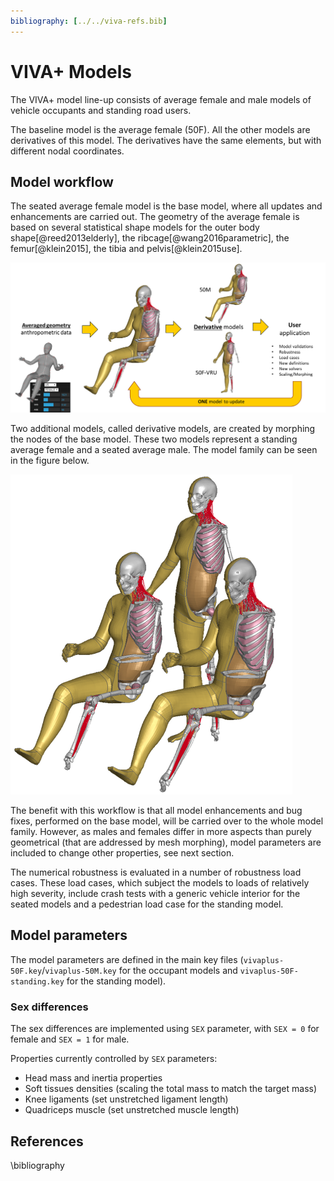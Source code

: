 ```yaml
---
bibliography: [../../viva-refs.bib]
---
```

# **VIVA+ Models**

The VIVA+ model line-up consists of average female and male models of vehicle occupants and standing road users.

The baseline model is the average female (50F). All the other models are derivatives of this model. The derivatives have the same elements, but with different nodal coordinates.

## Model workflow
 
 The seated average female model is the base model, where all updates and enhancements are carried out. The geometry of the average female is based on several statistical shape models for the outer body shape[@reed2013elderly], the ribcage[@wang2016parametric], the
 femur[@klein2015], the tibia and pelvis[@klein2015use]. 

 ![VIVA+ Development Workflow](images\Viva_model_workflow.png)

 Two additional models, called derivative models, are created by morphing the nodes of the base model. These two models represent a standing average female and a seated average male. The model family can be seen in the figure below.

 ![VIVA+ Model family](images/Vivaplus0.2.2.PNG#center)

 The benefit with this workflow is that all model enhancements and bug fixes, performed on the base model, will be carried over to the whole model family. However, as males and females differ in more aspects than purely geometrical (that are addressed by mesh morphing), model parameters are included to change other properties, see next section.

 The numerical robustness is evaluated in a number of robustness load cases. These load cases, which subject the models to loads of relatively high severity, include crash tests with a generic vehicle interior for the seated models and a pedestrian load case for the standing model.

## Model parameters

The model parameters are defined in the main key files (`vivaplus-50F.key`/`vivaplus-50M.key` for the occupant models and  `vivaplus-50F-standing.key` for the standing model).

### Sex differences

The sex differences are implemented using `SEX` parameter, with `SEX = 0` for female and `SEX = 1` for male. 

Properties currently controlled by `SEX` parameters:

- Head mass and inertia properties
- Soft tissues densities (scaling the total mass to match the target mass)
- Knee ligaments (set unstretched ligament length)
- Quadriceps muscle (set unstretched muscle length)


<!--
### Age differences

## Background




Intial VIVA models [ViVA Open Human Body Model](https://www.chalmers.se/en/projects/pages/openhbm.aspx).


## Why average female?



## Open models


## Road Traffic Safety


### An overview of Global Health Burden from Road traffic incidents


<iframe src="https://ourworldindata.org/grapher/road-death-rate-vs-gdp-per-capita" style="width: 100%; height: 600px; border: 0px none;"></iframe>

<iframe src="https://ourworldindata.org/grapher/road-incident-deaths-by-age" style="width: 100%; height: 600px; border: 0px none;"></iframe> 

\bibliography-->

## References

\bibliography
